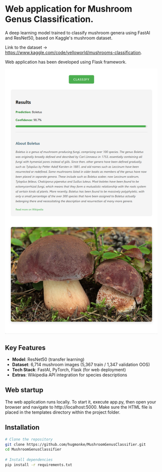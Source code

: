 # Web application for Mushroom Genus Classification.

A deep learning model trained to classify mushroom genera using FastAI and ResNet50, based on Kaggle's mushroom dataset.

Link to the dataset -> https://www.kaggle.com/code/yelloworld/mushrooms-classification.

Web application has been developed using Flask framework.

![Example Web App Prediction](example.png)  

## Key Features
- **Model**: ResNet50 (transfer learning)
- **Dataset**: 6,714 mushroom images (5,367 train / 1,347 validation OOS)
- **Tech Stack**: FastAI, PyTorch, Flask (for web deployment)
- **Extras**: Wikipedia API integration for species descriptions

## Web startup
The web application runs locally. To start it, execute app.py, then open your browser and navigate to http://localhost:5000.
Make sure the HTML file is placed in the templates directory within the project folder.

## Installation
```bash
# Clone the repository
git clone https://github.com/hugmonke/MushroomGenusClassifier.git
cd MushroomGenusClassifier

# Install dependencies
pip install -r requirements.txt
